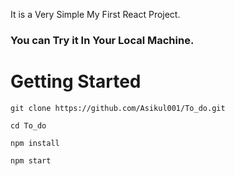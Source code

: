 It is a Very Simple My First React Project.
### You can Try it In Your Local Machine.
# Getting Started

```script
git clone https://github.com/Asikul001/To_do.git
```
```
cd To_do
```

```
npm install
```

```
npm start

```
